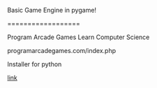 Basic Game Engine in pygame!

==================

Program Arcade Games 
Learn Computer Science

programarcadegames.com/index.php


Installer for python

[link](cs.simpson.edu/?q=make_an_installer_for_your_python_program, "dude")
